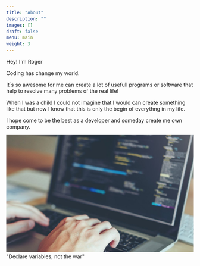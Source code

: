 ```yaml
---
title: "About"
description: ""
images: []
draft: false
menu: main
weight: 3
---
```


Hey! I'm Roger 

Coding has change my world.

It´s so awesome for me can create a lot of usefull programs or software that help to resolve many problems of the real life!

When I was a child I could not imagine that I would can create something like that but now I know that this is only the begin of everythng in
my life.

I hope come to be the best as a developer and someday create me own company.
           
![developer.](./images/developer.jpg)
"Declare variables, not the war"